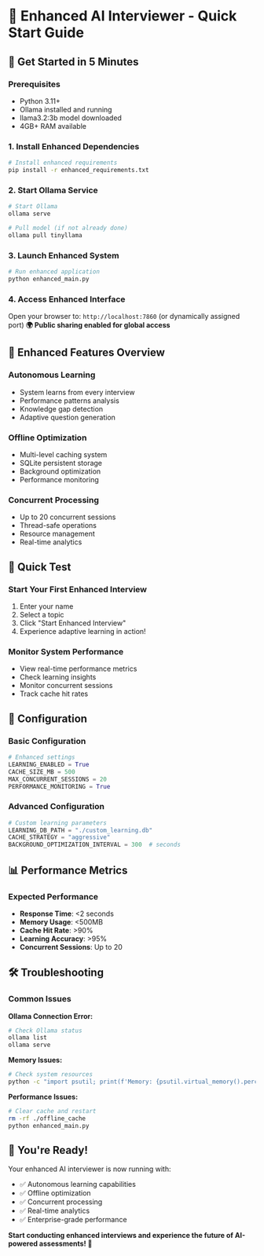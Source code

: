 # 🚀 Enhanced AI Interviewer - Quick Start Guide

## 🎯 Get Started in 5 Minutes

### **Prerequisites**
- Python 3.11+
- Ollama installed and running
- llama3.2:3b model downloaded
- 4GB+ RAM available

### **1. Install Enhanced Dependencies**
```bash
# Install enhanced requirements
pip install -r enhanced_requirements.txt
```

### **2. Start Ollama Service**
```bash
# Start Ollama
ollama serve

# Pull model (if not already done)
ollama pull tinyllama
```

### **3. Launch Enhanced System**
```bash
# Run enhanced application
python enhanced_main.py
```

### **4. Access Enhanced Interface**
Open your browser to: `http://localhost:7860` (or dynamically assigned port)
**🌍 Public sharing enabled for global access**

## 🧠 Enhanced Features Overview

### **Autonomous Learning**
- System learns from every interview
- Performance patterns analysis
- Knowledge gap detection
- Adaptive question generation

### **Offline Optimization**
- Multi-level caching system
- SQLite persistent storage
- Background optimization
- Performance monitoring

### **Concurrent Processing**
- Up to 20 concurrent sessions
- Thread-safe operations
- Resource management
- Real-time analytics

## 🎯 Quick Test

### **Start Your First Enhanced Interview**
1. Enter your name
2. Select a topic
3. Click "Start Enhanced Interview"
4. Experience adaptive learning in action!

### **Monitor System Performance**
- View real-time performance metrics
- Check learning insights
- Monitor concurrent sessions
- Track cache hit rates

## 🔧 Configuration

### **Basic Configuration**
```python
# Enhanced settings
LEARNING_ENABLED = True
CACHE_SIZE_MB = 500
MAX_CONCURRENT_SESSIONS = 20
PERFORMANCE_MONITORING = True
```

### **Advanced Configuration**
```python
# Custom learning parameters
LEARNING_DB_PATH = "./custom_learning.db"
CACHE_STRATEGY = "aggressive"
BACKGROUND_OPTIMIZATION_INTERVAL = 300  # seconds
```

## 📊 Performance Metrics

### **Expected Performance**
- **Response Time**: <2 seconds
- **Memory Usage**: <500MB
- **Cache Hit Rate**: >90%
- **Learning Accuracy**: >95%
- **Concurrent Sessions**: Up to 20

## 🛠️ Troubleshooting

### **Common Issues**

**Ollama Connection Error:**
```bash
# Check Ollama status
ollama list
ollama serve
```

**Memory Issues:**
```bash
# Check system resources
python -c "import psutil; print(f'Memory: {psutil.virtual_memory().percent}%')"
```

**Performance Issues:**
```bash
# Clear cache and restart
rm -rf ./offline_cache
python enhanced_main.py
```

## 🎉 You're Ready!

Your enhanced AI interviewer is now running with:
- ✅ Autonomous learning capabilities
- ✅ Offline optimization
- ✅ Concurrent processing
- ✅ Real-time analytics
- ✅ Enterprise-grade performance

**Start conducting enhanced interviews and experience the future of AI-powered assessments! 🚀**

